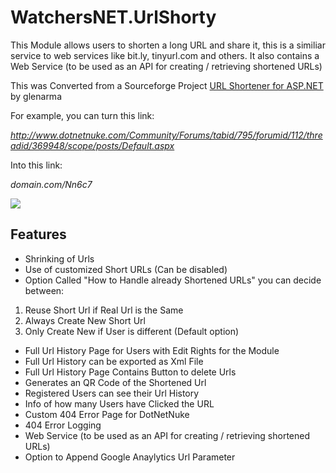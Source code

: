 # WatchersNET.UrlShorty
This Module allows users to shorten a long URL and share it, this is a similiar service to web services like bit.ly, tinyurl.com and others. It also contains a Web Service (to be used as an API for creating / retrieving shortened URLs)

This was Converted from a Sourceforge Project [URL Shortener for ASP.NET](http://sourceforge.net/projects/shorturl-dotnet/) by glenarma

For example, you can turn this link: 

_http://www.dotnetnuke.com/Community/Forums/tabid/795/forumid/112/threadid/369948/scope/posts/Default.aspx_

Into this link: 

_domain.com/Nn6c7_

![](http://www.my-dnn.de/DesktopModules/WatchersNET.UrlShorty/QrCode.ashx?data=Nn6c7)

## Features
* Shrinking of Urls
* Use of customized Short URLs (Can be disabled)
* Option Called "How to Handle already Shortened URLs" you can decide between:
1. Reuse Short Url if Real Url is the Same
2. Always Create New Short Url
3. Only Create New if User is different (Default option)
* Full Url History Page for Users with Edit Rights for the Module
* Full Url History can be exported as Xml File
* Full Url History Page Contains Button to delete Urls
* Generates an QR Code of the Shortened Url
* Registered Users can see their Url History
* Info of how many Users have Clicked the URL
* Custom 404 Error Page for DotNetNuke
* 404 Error Logging
* Web Service (to be used as an API for creating / retrieving shortened URLs)
* Option to Append Google Anaylytics Url Parameter
